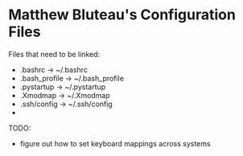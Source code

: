 # Matthew Bluteau's Configuration Files


Files that need to be linked:
- .bashrc -> ~/.bashrc
- .bash_profile -> ~/.bash_profile
- .pystartup -> ~/.pystartup
- .Xmodmap -> ~/.Xmodmap
- .ssh/config -> ~/.ssh/config
- 

TODO:
- figure out how to set keyboard mappings across systems
